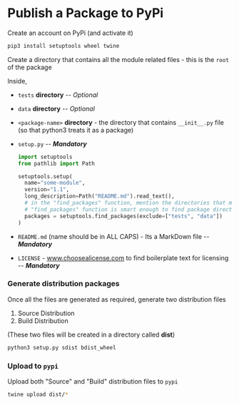 # Publish a Package to PyPi

Create an account on PyPi (and activate it)

```bash
pip3 install setuptools wheel twine
```

Create a directory that contains all the module related files - this is the `root` of the package

Inside, 

- `tests` **directory** -- _Optional_

- `data` **directory** -- _Optional_

- `<package-name>` **directory** - the directory that contains `__init__.py` file (so that python3 treats it as a package)

- `setup.py` -- _**Mandatory**_

  ```python
  import setuptools
  from pathlib import Path
  
  setuptools.setup(
  	name="some-module",
    version="1.1",
    long_description=Path("README.md").read_text(),
    # in the "find_packages" function, mention the directories that must be excluded
    # "find_packages" function is smart enough to find package directores in the root
    packages = setuptools.find_packages(exclude=["tests", "data"])
  )
  ```

- `README.md` (name should be in ALL CAPS) - Its a MarkDown file -- _**Mandatory**_

- `LICENSE` - www.choosealicense.com to find boilerplate text for licensing -- _**Mandatory**_

### Generate distribution packages

Once all the files are generated as required, generate two distribution files

1. Source Distribution
2. Build Distribution

(These two files will be created in a directory called **dist**)

```bash
python3 setup.py sdist bdist_wheel
```

### Upload to `pypi`

Upload both "Source" and "Build" distribution files to `pypi`

```bash
twine upload dist/*
```

